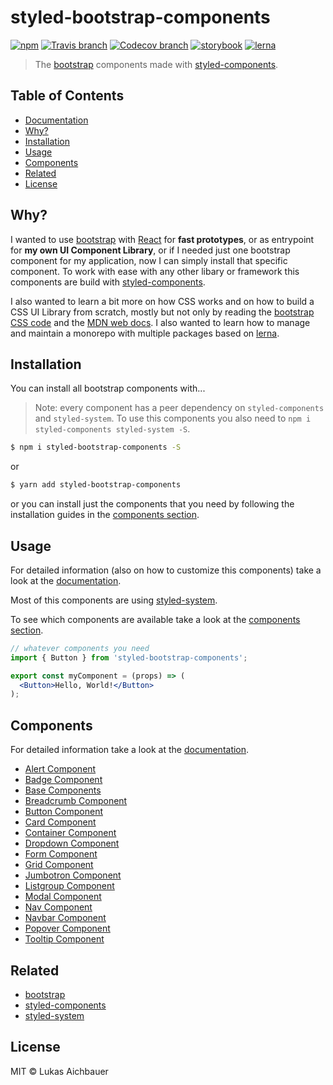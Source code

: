 # styled-bootstrap-components

[![npm](https://img.shields.io/npm/v/styled-bootstrap-components.svg?style=flat-square)](https://www.npmjs.com/package/styled-bootstrap-components)
[![Travis branch](https://img.shields.io/travis/aichbauer/styled-bootstrap-components/master.svg?style=flat-square)](https://travis-ci.org/aichbauer/styled-bootstrap-components)
[![Codecov branch](https://img.shields.io/codecov/c/github/aichbauer/styled-bootstrap-components/master.svg?style=flat-square)](https://codecov.io/gh/aichbauer/styled-bootstrap-components)
[![storybook](https://img.shields.io/badge/docs%20with-storybook-f1618c.svg?style=flat-square)](https://aichbauer.github.io/styled-bootstrap-components)
[![lerna](https://img.shields.io/badge/maintained%20with-lerna-cc00ff.svg?style=flat-square)](https://lernajs.io/)

> The [bootstrap](https://getbootstrap.com) components made with [styled-components](https://styled-components.com).

## Table of Contents

* [Documentation](https://aichbauer.github.io/styled-bootstrap-components)
* [Why?](#why)
* [Installation](#installation)
* [Usage](#Usage)
* [Components](#components)
* [Related](#related)
* [License](#license)

## Why?

I wanted to use [bootstrap](https://getbootstrap.com) with [React](https://reactjs.org/) for **fast prototypes**, or as entrypoint for **my own UI Component Library**, or if I needed just one bootstrap component for my application, now I can simply install that specific component. To work with ease with any other libary or framework this components are build with [styled-components](https://styled-components.com).

I also wanted to learn a bit more on how CSS works and on how to build a CSS UI Library from scratch, mostly but not only by reading the [bootstrap CSS code](https://maxcdn.bootstrapcdn.com/bootstrap/4.0.0/css/bootstrap.css) and the [MDN web docs](https://developer.mozilla.org/en-US/docs/Web/CSS). I also wanted to learn how to manage and maintain a monorepo with multiple packages based on [lerna](https://lernajs.io/).

## Installation

You can install all bootstrap components with...

> Note: every component has a peer dependency on `styled-components` and `styled-system`. To use this components you also need to `npm i styled-components styled-system -S`.

```sh
$ npm i styled-bootstrap-components -S
```

or

```sh
$ yarn add styled-bootstrap-components
```

or you can install just the components that you need by following the installation guides in the [components section](#components).

## Usage

For detailed information (also on how to customize this components) take a look at the [documentation](https://aichbauer.github.io/styled-bootstrap-components).

Most of this components are using [styled-system](http://jxnblk.com/styled-system/).

To see which components are available take a look at the [components section](#components).

```jsx
// whatever components you need
import { Button } from 'styled-bootstrap-components';

export const myComponent = (props) => (
  <Button>Hello, World!</Button>
);
```

## Components

For detailed information take a look at the [documentation](https://aichbauer.github.io/styled-bootstrap-components).

* [Alert Component](https://github.com/aichbauer/styled-bootstrap-components/tree/master/packages/styled-alert-component#readme)
* [Badge Component](https://github.com/aichbauer/styled-bootstrap-components/tree/master/packages/styled-badge-component#readme)
* [Base Components](https://github.com/aichbauer/styled-bootstrap-components/tree/master/packages/styled-base-components#readme)
* [Breadcrumb Component](https://github.com/aichbauer/styled-bootstrap-components/tree/master/packages/styled-breadcrumb-component#readme)
* [Button Component](https://github.com/aichbauer/styled-bootstrap-components/tree/master/packages/styled-button-component#readme)
* [Card Component](https://github.com/aichbauer/styled-bootstrap-components/tree/master/packages/styled-card-component#readme)
* [Container Component](https://github.com/aichbauer/styled-bootstrap-components/tree/master/packages/styled-container-component#readme)
* [Dropdown Component](https://github.com/aichbauer/styled-bootstrap-components/tree/master/packages/styled-dropdown-component#readme)
* [Form Component](https://github.com/aichbauer/styled-bootstrap-components/tree/master/packages/styled-form-component#readme)
* [Grid Component](https://github.com/aichbauer/styled-bootstrap-components/tree/master/packages/styled-grid-system-component#readme)
* [Jumbotron Component](https://github.com/aichbauer/styled-bootstrap-components/tree/master/packages/styled-jumbotron-component#readme)
* [Listgroup Component](https://github.com/aichbauer/styled-bootstrap-components/tree/master/packages/styled-listgroup-component#readme)
* [Modal Component](https://github.com/aichbauer/styled-bootstrap-components/tree/master/packages/styled-modal-component#readme)
* [Nav Component](https://github.com/aichbauer/styled-bootstrap-components/tree/master/packages/styled-nav-component#readme)
* [Navbar Component](https://github.com/aichbauer/styled-bootstrap-components/tree/master/packages/styled-navbar-component#readme)
* [Popover Component](https://github.com/aichbauer/styled-bootstrap-components/tree/master/packages/styled-popover-component#readme)
* [Tooltip Component](https://github.com/aichbauer/styled-bootstrap-components/tree/master/packages/styled-tooltip-component#readme)

## Related

* [bootstrap](https://getbootstrap.com)
* [styled-components](https://styled-components.com)
* [styled-system](http://jxnblk.com/styled-system/)

## License

MIT © Lukas Aichbauer

